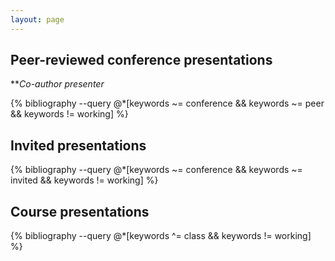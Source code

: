 ```yaml
---
layout: page
---
```


## Peer-reviewed conference presentations
**_Co-author presenter_

{% bibliography --query @*[keywords ~= conference && keywords ~= peer && keywords != working] %}

## Invited presentations

{% bibliography --query @*[keywords ~= conference && keywords ~= invited && keywords != working] %}

## Course presentations

{% bibliography --query @*[keywords ^= class && keywords != working] %}

